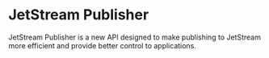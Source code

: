 ﻿# JetStream Publisher

JetStream Publisher is a new API designed to make publishing to JetStream more efficient and
provide better control to applications.

```csharp

```
